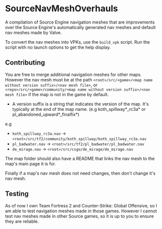 # SourceNavMeshOverhauls

A compilation of Source Engine navigation meshes that are improvements over the Source Engine's automatically generated nav meshes and default nav meshes made by Valve.

To convert the nav meshes into VPKs, use the `build_vpk` script. Run the script with no launch options to get the help display.

## Contributing

You are free to merge additional navigation meshes for other maps. However the nav mesh must be at the path `<root>/src/<game>/<map name without version suffix>/<nav mesh file>`, or `<repo>/src/<game>/community/<map name without version suffix>/<nav mesh file>` if the map is not in the game by default.

* A version suffix is a string that indicates the version of the map. It's typically at the end of the map name. (e.g koth\_spillway*_rc3a* or pl\_abandoned\_upward*_finalfix*)

e.g

* `koth_spillway_rc3a.nav` -> `<root>/src/tf2/community/koth_spillway/koth_spillway_rc3a.nav`
* `pl_badwater.nav` -> `<root>/src/tf2/pl_badwater/pl_badwater.nav`
* `de_mirage.nav` -> `<root>/src/csgo/de_mirage/de_mirage.nav`

The map folder should also have a README that links the nav mesh to the map's main page it is for.

Finally if a map's nav mesh does not need changes, then don't change it's nav mesh.

## Testing

As of now I own Team Fortress 2 and Counter-Strike: Global Offensive, so I am able to test navigation meshes made in those games. However I cannot test nav meshes made in other Source games, so it is up to you to ensure they are reliable.
